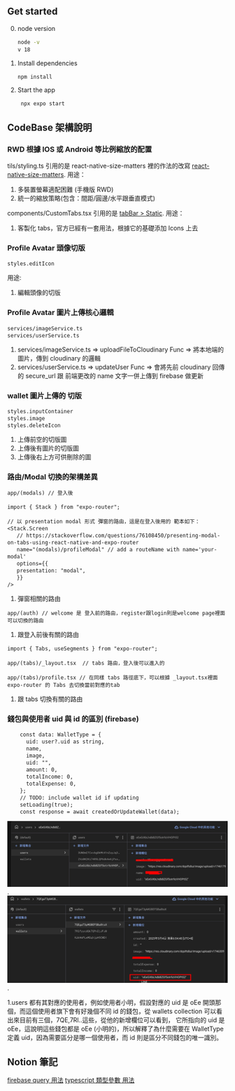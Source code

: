 ## Get started

0. node version

   ```bash
   node -v
   v 18
   ```

1. Install dependencies

   ```bash
   npm install
   ```

2. Start the app

   ```bash
    npx expo start
   ```

## CodeBase 架構說明

### RWD 根據 IOS 或 Android 等比例縮放的配置

tils/styling.ts 引用的是 react-native-size-matters 裡的作法的改寫
[react-native-size-matters](https://www.npmjs.com/package/react-native-size-matters).
用途：

1. 多裝置螢幕適配困難 (手機版 RWD)
2. 統一的縮放策略(包含：間距/圓邊/水平跟垂直模式)

components/CustomTabs.tsx 引用的是
[tabBar > Static](https://reactnavigation.org/docs/bottom-tab-navigator/).
用途：

1. 客製化 tabs，官方已經有一套用法，根據它的基礎添加 Icons 上去

### Profile Avatar 頭像切版

```
styles.editIcon
```

用途:

1. 編輯頭像的切版

### Profile Avatar 圖片上傳核心邏輯

```
services/imageService.ts
services/userService.ts
```

1. services/imageService.ts => uploadFileToCloudinary Func => 將本地端的圖片，傳到 cloudinary 的邏輯
2. services/userService.ts => updateUser Func => 會將先前 cloudinary 回傳的 secure_url 跟 前端更改的 name 文字一併上傳到 firebase 做更新

### wallet 圖片上傳的 切版

```
styles.inputContainer
styles.image
styles.deleteIcon
```

1. 上傳前空的切版圖
2. 上傳後有圖片的切版圖
3. 上傳後右上方可供刪除的圖

### 路由/Modal 切換的架構差異

```
app/(modals) // 登入後

import { Stack } from "expo-router";

// 以 presentation modal 形式 彈窗的路由，這是在登入後用的 範本如下：
<Stack.Screen
   // https://stackoverflow.com/questions/76108450/presenting-modal-on-tabs-using-react-native-and-expo-router
   name="(modals)/profileModal" // add a routeName with name='your-modal'
   options={{
   presentation: "modal",
   }}
/>

```

1. 彈窗相關的路由

```
app/(auth) // welcome 是 登入前的路由，register跟login則是welcome page裡面可以切換的路由
```

1. 跟登入前後有關的路由

```
import { Tabs, useSegments } from "expo-router";

app/(tabs)/_layout.tsx  // tabs 路由，登入後可以進入的

app/(tabs)/profile.tsx // 在同樣 tabs 路徑底下，可以根據 _layout.tsx裡面  expo-router 的 Tabs 去切換當前對應的tab
```

1. 跟 tabs 切換有關的路由

### 錢包與使用者 uid 與 id 的區別 (firebase)

```
    const data: WalletType = {
      uid: user?.uid as string,
      name,
      image,
      uid: "",
      amount: 0,
      totalIncome: 0,
      totalExpense: 0,
    };
    // TODO: include wallet id if updating
    setLoading(true);
    const response = await createdOrUpdateWallet(data);

```

![firebase users collections](https://github.com/Vic428-human/expense-tracker-app/blob/4ca4fced063cf7bb796e490f67724a596b5a43a6/assets/ReadmeImage/usersFirebase.jpg).
![firebase wallets collections](https://github.com/Vic428-human/expense-tracker-app/blob/4aa939aeba13cae5713bf23d9ce11f656c61e4de/assets/ReadmeImage/walletFirebase.jpg).

1.users 都有其對應的使用者，例如使用者小明，假設對應的 uid 是 oEe 開頭那個，而這個使用者旗下會有好幾個不同 id 的錢包，從 wallets collection 可以看出來目前有三個，7QE,7Rl..這些，從他的新增欄位可以看到，
它所指向的 uid 是 oEe，這說明這些錢包都是 oEe (小明的)，所以解釋了為什麼需要在 WalletType 定義 uid，因為需要區分是哪一個使用者，而 id 則是區分不同錢包的唯一識別。

## Notion 筆記

[firebase query 用法](https://www.notion.so/firebase-query-2025-0504-1e985acbe2328031b4a2f8adcb94c2bf)
[typescript 類型參數 用法](https://www.notion.so/typescript-2025-0505-1e985acbe2328019bb47e1aef79228d2)
